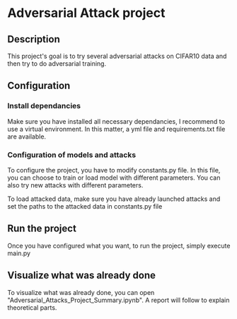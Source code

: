 # Adversarial Attack project

## Description

This project's goal is to try several adversarial attacks on CIFAR10 data and then try to do adversarial training. 

## Configuration

### Install dependancies

Make sure you have installed all necessary dependancies, I recommend to use a virtual environment. 
In this matter, a yml file  and requirements.txt file are available.

### Configuration of models and attacks

To configure the project, you have to modify constants.py file. 
In this file, you can choose to train or load model with different parameters. 
You can also try new attacks with different parameters. 

To load attacked data, make sure you have already launched attacks and set the paths to the attacked data in constants.py file


## Run the project

Once you have configured what you want, to run the project, simply execute main.py

## Visualize what was already done 

To visualize what was already done, you can open "Adversarial_Attacks_Project_Summary.ipynb". A report will follow to explain theoretical parts.